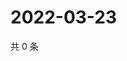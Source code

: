 # 2022-03-23

共 0 条

<!-- BEGIN WEIBO -->
<!-- 最后更新时间 Wed Mar 23 2022 16:18:48 GMT+0800 (China Standard Time) -->

<!-- END WEIBO -->
